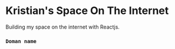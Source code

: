 # Kristian's Space On The Internet

Building my space on the internet with Reactjs.

### `Doman name`
